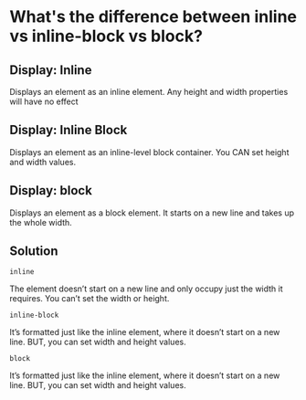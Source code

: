 # What's the difference between inline vs inline-block vs block?

## Display: Inline

Displays an element as an inline element. Any height and width properties will have no effect

## Display: Inline Block

Displays an element as an inline-level block container.  You CAN set height and width values.

## Display: block

Displays an element as a block element. It starts on a new line and takes up the whole width.

## Solution

`inline`

The element doesn’t start on a new line and only occupy just the width it requires. You can’t set the width or height.

`inline-block`

It’s formatted just like the inline element, where it doesn’t start on a new line. BUT, you can set width and height values.

`block`

It’s formatted just like the inline element, where it doesn’t start on a new line. BUT, you can set width and height values.
